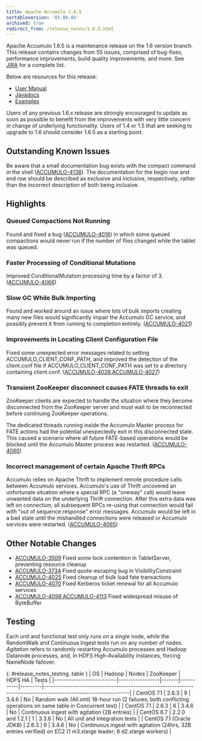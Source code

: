 ```yaml
---
title: Apache Accumulo 1.6.5
sortableversion: '01.06.05'
archived: true
redirect_from: /release_notes/1.6.5.html
---
```


Apache Accumulo 1.6.5 is a maintenance release on the 1.6 version branch. This
release contains changes from 55 issues, comprised of bug-fixes, performance
improvements, build quality improvements, and more. See [JIRA][JIRA_165] for a
complete list.

Below are resources for this release:

* [User Manual](/1.6/accumulo_user_manual.html)
* [Javadocs](/1.6/apidocs)
* [Examples](/1.6/examples)

Users of any previous 1.6.x release are strongly encouraged to update as soon as
possible to benefit from the improvements with very little concern in change of
underlying functionality. Users of 1.4 or 1.5 that are seeking to upgrade to 1.6
should consider 1.6.5 as a starting point.

## Outstanding Known Issues

Be aware that a small documentation bug exists with the compact command in the
shell ([ACCUMULO-4138][ACCUMULO-4138]). The documentation for the begin row and
end row should be described as exclusive and inclusive, respectively, rather
than the incorrect description of both being inclusive.

## Highlights

### Queued Compactions Not Running

Found and fixed a bug ([ACCUMULO-4016][ACCUMULO-4016]) in which some queued
compactions would never run if the number of files changed while the tablet was
queued.

### Faster Processing of Conditional Mutations

Improved ConditionalMutation processing time by a factor of 3.
([ACCUMULO-4066][ACCUMULO-4066])

### Slow GC While Bulk Importing

Found and worked around an issue where lots of bulk imports creating many new
files would significantly impair the Accumulo GC service, and possibly prevent
it from running to completion entirely. ([ACCUMULO-4021][ACCUMULO-4021])

### Improvements in Locating Client Configuration File

Fixed some unexpected error messages related to setting
ACCUMULO_CLIENT_CONF_PATH, and improved the detection of the client.conf file if
ACCUMULO_CLIENT_CONF_PATH was set to a directory containing client.conf.
([ACCUMULO-4026][ACCUMULO-4026],[ACCUMULO-4027][ACCUMULO-4027])

### Transient ZooKeeper disconnect causes FATE threads to exit

ZooKeeper clients are expected to handle the situation where they become
disconnected from the ZooKeeper server and must wait to be reconnected
before continuing ZooKeeper operations.

The dedicated threads running inside the Accumulo Master process for FATE
actions had the potential unexpectedly exit in this disconnected state.
This caused a scenario where all future FATE-based operations would
be blocked until the Accumulo Master process was restarted. ([ACCUMULO-4060][ACCUMULO-4060])

### Incorrect management of certain Apache Thrift RPCs

Accumulo relies on Apache Thrift to implement remote procedure calls between
Accumulo services. Accumulo's use of Thrift uncovered an unfortunate situation
where a special RPC (a "oneway" call) would leave unwanted data on the underlying
Thrift connection. After this extra data was left on connection, all subsequent RPCs
re-using that connection would fail with "out of sequence response" error messages.
Accumulo would be left in a bad state until the mishandled connections were released
or Accumulo services were restarted. ([ACCUMULO-4065][ACCUMULO-4065])

## Other Notable Changes

 * [ACCUMULO-3509][ACCUMULO-3509] Fixed some lock contention in TabletServer, preventing resource cleanup
 * [ACCUMULO-3734][ACCUMULO-3734] Fixed quote-escaping bug in VisibilityConstraint
 * [ACCUMULO-4025][ACCUMULO-4025] Fixed cleanup of bulk load fate transactions
 * [ACCUMULO-4070][ACCUMULO-4070] Fixed Kerberos ticket renewal for all Accumulo services
 * [ACCUMULO-4098][ACCUMULO-4098],[ACCUMULO-4113][ACCUMULO-4113] Fixed widespread misuse of ByteBuffer

## Testing

Each unit and functional test only runs on a single node, while the RandomWalk
and Continuous Ingest tests run on any number of nodes. *Agitation* refers to
randomly restarting Accumulo processes and Hadoop Datanode processes, and, in
HDFS High-Availability instances, forcing NameNode failover.

{: #release_notes_testing .table }
| OS                       | Hadoop          | Nodes | ZooKeeper | HDFS HA | Tests                                                                                                           |
|--------------------------|-----------------|-------|-----------|---------|-----------------------------------------------------------------------------------------------------------------|
| CentOS 7.1               | 2.6.3           | 9     | 3.4.6     | No      | Random walk (All.xml) 18-hour run (2 failures, both conflicting operations on same table in Concurrent test)    |
| CentOS 7.1               | 2.6.3           | 6     | 3.4.6     | No      | Continuous ingest with agitation (2B entries)                                                                   |
| CentOS 6.7               | 2.2.0 and 1.2.1 | 1     | 3.3.6     | No      | All unit and integration tests                                                                                  |
| CentOS 7.1 (Oracle JDK8) | 2.6.3           | 9     | 3.4.6     | No      | Continuous ingest with agitation (24hrs, 32B entries verified) on EC2 (1 m3.xlarge leader; 8 d2.xlarge workers) |


[JIRA_165]: https://issues.apache.org/jira/browse/ACCUMULO/fixforversion/12333674

[ACCUMULO-3509]: https://issues.apache.org/jira/browse/ACCUMULO-3509
[ACCUMULO-3734]: https://issues.apache.org/jira/browse/ACCUMULO-3734
[ACCUMULO-4016]: https://issues.apache.org/jira/browse/ACCUMULO-4016
[ACCUMULO-4021]: https://issues.apache.org/jira/browse/ACCUMULO-4021
[ACCUMULO-4025]: https://issues.apache.org/jira/browse/ACCUMULO-4025
[ACCUMULO-4026]: https://issues.apache.org/jira/browse/ACCUMULO-4026
[ACCUMULO-4027]: https://issues.apache.org/jira/browse/ACCUMULO-4027
[ACCUMULO-4060]: https://issues.apache.org/jira/browse/ACCUMULO-4060
[ACCUMULO-4065]: https://issues.apache.org/jira/browse/ACCUMULO-4065
[ACCUMULO-4066]: https://issues.apache.org/jira/browse/ACCUMULO-4066
[ACCUMULO-4070]: https://issues.apache.org/jira/browse/ACCUMULO-4070
[ACCUMULO-4098]: https://issues.apache.org/jira/browse/ACCUMULO-4098
[ACCUMULO-4113]: https://issues.apache.org/jira/browse/ACCUMULO-4113
[ACCUMULO-4138]: https://issues.apache.org/jira/browse/ACCUMULO-4138

